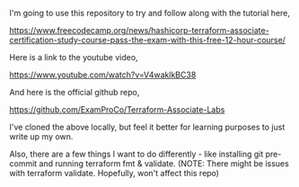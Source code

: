 I'm going to use this repository to try and follow along with the tutorial here,

https://www.freecodecamp.org/news/hashicorp-terraform-associate-certification-study-course-pass-the-exam-with-this-free-12-hour-course/

Here is a link to the youtube video,

https://www.youtube.com/watch?v=V4waklkBC38

And here is the official github repo,

https://github.com/ExamProCo/Terraform-Associate-Labs

I've cloned the above locally, but feel it better for learning purposes to just write up my own. 

Also, there are a few things I want to do differently - like installing git pre-commit and running
terraform fmt & validate. 
(NOTE: There might be issues with terraform validate. Hopefully, won't affect this repo)